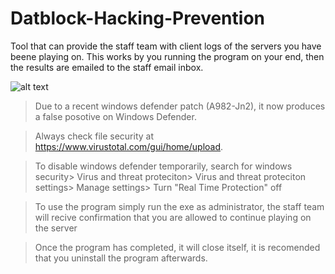 # Datblock-Hacking-Prevention
Tool that can provide the staff team with client logs of the servers you have beene playing on. This works by you running the program on your end, then the results are emailed to the staff email inbox.

![alt text](https://imgur.com/a/CC9F8pl)

>Due to a recent windows defender patch (A982-Jn2), it now produces a false posotive on Windows Defender.

> Always check file security at https://www.virustotal.com/gui/home/upload.

>To disable windows defender temporarily, search for windows security> Virus and threat proteciton> Virus and threat proteciton settings> Manage settings> Turn "Real Time Protection" off

>To use the program simply run the exe as administrator, the staff team will recive confirmation that you are allowed to continue playing on the server

> Once the program has completed, it will close itself, it is recomended that you uninstall the program afterwards. 

